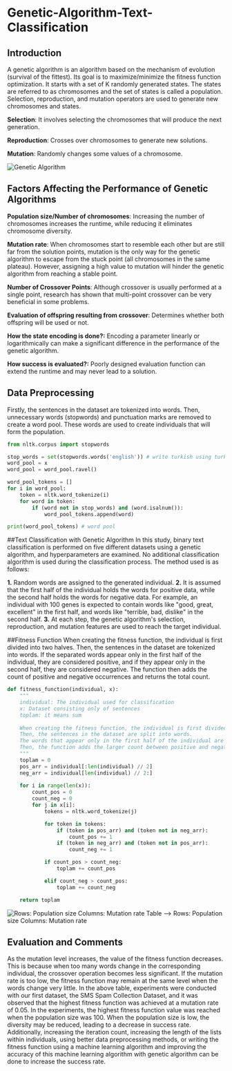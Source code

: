 # Genetic-Algorithm-Text-Classification
## Introduction
A genetic algorithm is an algorithm based on the mechanism of evolution (survival of the fittest). Its goal is to maximize/minimize the fitness function optimization. It starts with a set of K randomly generated states. The states are referred to as chromosomes and the set of states is called a population. Selection, reproduction, and mutation operators are used to generate new chromosomes and states.

**Selection**: It involves selecting the chromosomes that will produce the next generation.

**Reproduction**: Crosses over chromosomes to generate new solutions.

**Mutation**: Randomly changes some values of a chromosome.

![Genetic Algorithm](https://github.com/kursatkomurcu/Genetic-Algorithm-Text-Classification/blob/main/images/genetic_algorithm.png)

## Factors Affecting the Performance of Genetic Algorithms
**Population size/Number of chromosomes**: Increasing the number of chromosomes increases the runtime, while reducing it eliminates chromosome diversity.

**Mutation rate**: When chromosomes start to resemble each other but are still far from the solution points, mutation is the only way for the genetic algorithm to escape from the stuck point (all chromosomes in the same plateau). However, assigning a high value to mutation will hinder the genetic algorithm from reaching a stable point.

**Number of Crossover Points**: Although crossover is usually performed at a single point, research has shown that multi-point crossover can be very beneficial in some problems.

**Evaluation of offspring resulting from crossover**: Determines whether both offspring will be used or not.

**How the state encoding is done?:** Encoding a parameter linearly or logarithmically can make a significant difference in the performance of the genetic algorithm.

**How success is evaluated?:** Poorly designed evaluation function can extend the runtime and may never lead to a solution.

## Data Preprocessing
Firstly, the sentences in the dataset are tokenized into words. Then, unnecessary words (stopwords) and punctuation marks are removed to create a word pool. These words are used to create individuals that will form the population.

```python
from nltk.corpus import stopwords

stop_words = set(stopwords.words('english')) # write turkish using turkish dataset
word_pool = x
word_pool = word_pool.ravel()

word_pool_tokens = []
for i in word_pool:
    token = nltk.word_tokenize(i)
    for word in token:
        if (word not in stop_words) and (word.isalnum()):
            word_pool_tokens.append(word)

print(word_pool_tokens) # word pool
```
##Text Classification with Genetic Algorithm
In this study, binary text classification is performed on five different datasets using a genetic algorithm, and hyperparameters are examined. No additional classification algorithm is used during the classification process. The method used is as follows:

**1.** Random words are assigned to the generated individual.
**2.** It is assumed that the first half of the individual holds the words for positive data, while the second half holds the words for negative data. For example, an individual with 100 genes is expected to contain words like "good, great, excellent" in the first half, and words like "terrible, bad, dislike" in the second half.
**3.** At each step, the genetic algorithm's selection, reproduction, and mutation features are used to reach the target individual.

##Fitness Function
When creating the fitness function, the individual is first divided into two halves. Then, the sentences in the dataset are tokenized into words. If the separated words appear only in the first half of the individual, they are considered positive, and if they appear only in the second half, they are considered negative. The function then adds the count of positive and negative occurrences and returns the total count.

```python
def fitness_function(individual, x):
    """
    individual: The individual used for classification
    x: Dataset consisting only of sentences
    toplam: it means sum
    
    When creating the fitness function, the individual is first divided into two parts.
    Then, the sentences in the dataset are split into words.
    The words that appear only in the first half of the individual are considered positive, and the words that appear only in the second half are considered negative.
    Then, the function adds the larger count between positive and negative counts to the total variable and returns the sum.
    """
    toplam = 0
    pos_arr = individual[:len(individual) // 2]
    neg_arr = individual[len(individual) // 2:]
    
    for i in range(len(x)):
        count_pos = 0
        count_neg = 0
        for j in x[i]:
            tokens = nltk.word_tokenize(j)

            for token in tokens:
                if (token in pos_arr) and (token not in neg_arr):
                    count_pos += 1
                if (token in neg_arr) and (token not in pos_arr):
                    count_neg += 1

            if count_pos > count_neg:
                toplam += count_pos

            elif count_neg > count_pos:
                toplam += count_neg

    return toplam
```

![Rows: Population size Columns: Mutation rate](https://github.com/kursatkomurcu/Genetic-Algorithm-Text-Classification/blob/main/images/table.png)
Table --> Rows: Population size Columns: Mutation rate

## Evaluation and Comments
As the mutation level increases, the value of the fitness function decreases. This is because when too many words change in the corresponding individual, the crossover operation becomes less significant. If the mutation rate is too low, the fitness function may remain at the same level when the words change very little. In the above table, experiments were conducted with our first dataset, the SMS Spam Collection Dataset, and it was observed that the highest fitness function was achieved at a mutation rate of 0.05.
In the experiments, the highest fitness function value was reached when the population size was 100. When the population size is low, the diversity may be reduced, leading to a decrease in success rate. Additionally, increasing the iteration count, increasing the length of the lists within individuals, using better data preprocessing methods, or writing the fitness function using a machine learning algorithm and improving the accuracy of this machine learning algorithm with genetic algorithm can be done to increase the success rate.

